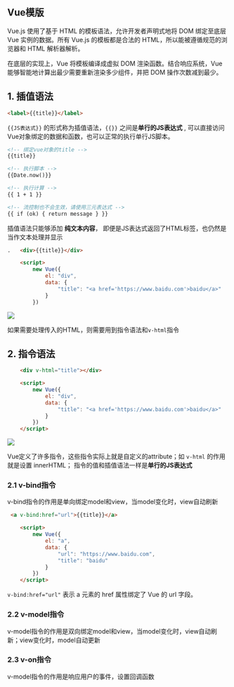 ## Vue模版

Vue.js 使用了基于 HTML 的模板语法，允许开发者声明式地将 DOM 绑定至底层 Vue 实例的数据。所有 Vue.js 的模板都是合法的 HTML，所以能被遵循规范的浏览器和 HTML 解析器解析。

在底层的实现上，Vue 将模板编译成虚拟 DOM 渲染函数。结合响应系统，Vue 能够智能地计算出最少需要重新渲染多少组件，并把 DOM 操作次数减到最少。


## 1. 插值语法

```html
<label>{{title}}</label>
```

`{{JS表达式}}` 的形式称为插值语法，`{{}}` 之间是**单行的JS表达式** , 可以直接访问Vue对象绑定的数据和函数，也可以正常的执行单行JS脚本。

```html 
<!-- 绑定vue对象的title --> 
{{title}}

<!-- 执行脚本 -->
{{Date.now()}}

<!-- 执行计算 -->
{{ 1 + 1 }}

<!-- 流控制也不会生效，请使用三元表达式 -->
{{ if (ok) { return message } }}

```

插值语法只能够添加 **纯文本内容**， 即便是JS表达式返回了HTML标签，也仍然是当作文本处理并显示
```html
.   <div>{{title}}</div>

    <script>
        new Vue({
            el: "div",
            data: {
                "title": "<a href='https://www.baidu.com'>baidu</a>"
            }
        })
```

![](../../截屏2022-07-22%20上午1.17.01.png)

如果需要处理传入的HTML，则需要用到指令语法和`v-html`指令

## 2. 指令语法 

```html
    <div v-html="title"></div>

    <script>
        new Vue({
            el: "div",
            data: {
                "title": "<a href='https://www.baidu.com'>baidu</a>"
            }
        })
    </script>
```

![](http://pic.existorlive.cn//202207220124842.png)


Vue定义了许多指令，这些指令实际上就是自定义的attribute；如 `v-html` 的作用就是设置 innerHTML； 指令的值和插值语法一样是**单行的JS表达式**

### 2.1 v-bind指令
v-bind指令的作用是单向绑定model和view，当model变化时，view自动刷新

```html
 <a v-bind:href="url">{{title}}</a>

    <script>
        new Vue({
            el: "a",
            data: {
                "url": "https://www.baidu.com",
                "title": "baidu"
            }
        })
    </script>
```

`v-bind:href="url"` 表示 a 元素的 href 属性绑定了 Vue 的 url 字段。

### 2.2 v-model指令
v-model指令的作用是双向绑定model和view，当model变化时，view自动刷新；view变化时，model自动更新



### 2.3 v-on指令
v-model指令的作用是响应用户的事件，设置回调函数


